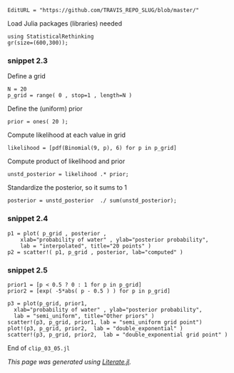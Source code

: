 ```@meta
EditURL = "https://github.com/TRAVIS_REPO_SLUG/blob/master/"
```

Load Julia packages (libraries) needed

```@example clip-03-05
using StatisticalRethinking
gr(size=(600,300));
```

### snippet 2.3

Define a grid

```@example clip-03-05
N = 20
p_grid = range( 0 , stop=1 , length=N )
```

Define the (uniform) prior

```@example clip-03-05
prior = ones( 20 );
```

Compute likelihood at each value in grid

```@example clip-03-05
likelihood = [pdf(Binomial(9, p), 6) for p in p_grid]
```

Compute product of likelihood and prior

```@example clip-03-05
unstd_posterior = likelihood .* prior;
```

Standardize the posterior, so it sums to 1

```@example clip-03-05
posterior = unstd_posterior  ./ sum(unstd_posterior);
```

### snippet 2.4

```@example clip-03-05
p1 = plot( p_grid , posterior ,
    xlab="probability of water" , ylab="posterior probability",
    lab = "interpolated", title="20 points" )
p2 = scatter!( p1, p_grid , posterior, lab="computed" )
```

### snippet 2.5

```@example clip-03-05
prior1 = [p < 0.5 ? 0 : 1 for p in p_grid]
prior2 = [exp( -5*abs( p - 0.5 ) ) for p in p_grid]

p3 = plot(p_grid, prior1,
  xlab="probability of water" , ylab="posterior probability",
  lab = "semi_uniform", title="Other priors" )
scatter!(p3, p_grid, prior1, lab = "semi_uniform grid point")
plot!(p3, p_grid, prior2,  lab = "double_exponential" )
scatter!(p3, p_grid, prior2,  lab = "double_exponential grid point" )
```

End of `clip_03_05.jl`

*This page was generated using [Literate.jl](https://github.com/fredrikekre/Literate.jl).*

